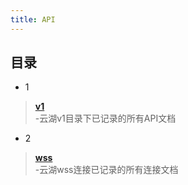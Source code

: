 ```yaml
---
title: API
---
```

## 目录

* 1

> **[v1](./v1/)**  
> -云湖v1目录下已记录的所有API文档

* 2

> **[wss](./wss/)**  
> -云湖wss连接已记录的所有连接文档
